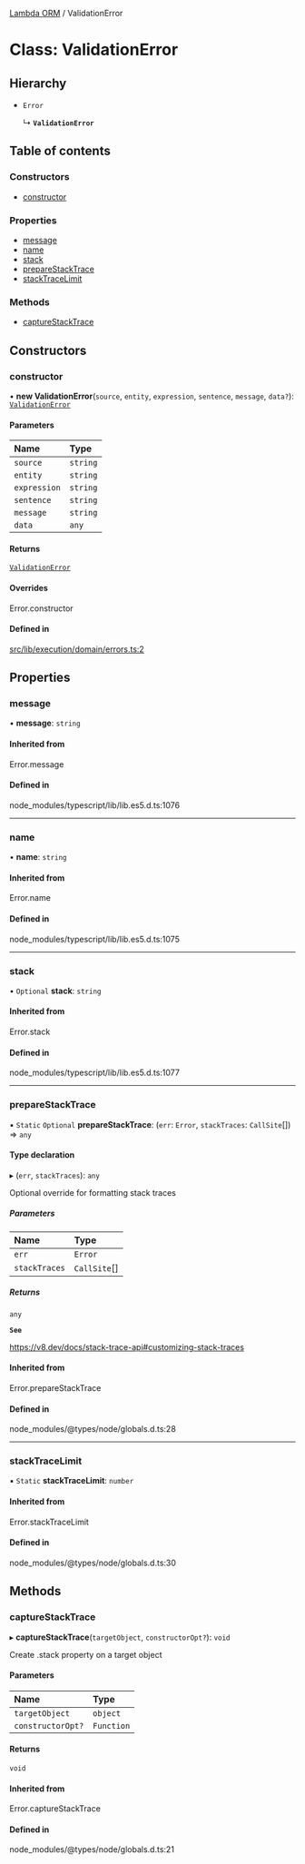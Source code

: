 [Lambda ORM](../README.md) / ValidationError

# Class: ValidationError

## Hierarchy

- `Error`

  ↳ **`ValidationError`**

## Table of contents

### Constructors

- [constructor](ValidationError.md#constructor)

### Properties

- [message](ValidationError.md#message)
- [name](ValidationError.md#name)
- [stack](ValidationError.md#stack)
- [prepareStackTrace](ValidationError.md#preparestacktrace)
- [stackTraceLimit](ValidationError.md#stacktracelimit)

### Methods

- [captureStackTrace](ValidationError.md#capturestacktrace)

## Constructors

### constructor

• **new ValidationError**(`source`, `entity`, `expression`, `sentence`, `message`, `data?`): [`ValidationError`](ValidationError.md)

#### Parameters

| Name | Type |
| :------ | :------ |
| `source` | `string` |
| `entity` | `string` |
| `expression` | `string` |
| `sentence` | `string` |
| `message` | `string` |
| `data` | `any` |

#### Returns

[`ValidationError`](ValidationError.md)

#### Overrides

Error.constructor

#### Defined in

[src/lib/execution/domain/errors.ts:2](https://github.com/FlavioLionelRita/lambdaorm/blob/a55d8095/src/lib/execution/domain/errors.ts#L2)

## Properties

### message

• **message**: `string`

#### Inherited from

Error.message

#### Defined in

node_modules/typescript/lib/lib.es5.d.ts:1076

___

### name

• **name**: `string`

#### Inherited from

Error.name

#### Defined in

node_modules/typescript/lib/lib.es5.d.ts:1075

___

### stack

• `Optional` **stack**: `string`

#### Inherited from

Error.stack

#### Defined in

node_modules/typescript/lib/lib.es5.d.ts:1077

___

### prepareStackTrace

▪ `Static` `Optional` **prepareStackTrace**: (`err`: `Error`, `stackTraces`: `CallSite`[]) => `any`

#### Type declaration

▸ (`err`, `stackTraces`): `any`

Optional override for formatting stack traces

##### Parameters

| Name | Type |
| :------ | :------ |
| `err` | `Error` |
| `stackTraces` | `CallSite`[] |

##### Returns

`any`

**`See`**

https://v8.dev/docs/stack-trace-api#customizing-stack-traces

#### Inherited from

Error.prepareStackTrace

#### Defined in

node_modules/@types/node/globals.d.ts:28

___

### stackTraceLimit

▪ `Static` **stackTraceLimit**: `number`

#### Inherited from

Error.stackTraceLimit

#### Defined in

node_modules/@types/node/globals.d.ts:30

## Methods

### captureStackTrace

▸ **captureStackTrace**(`targetObject`, `constructorOpt?`): `void`

Create .stack property on a target object

#### Parameters

| Name | Type |
| :------ | :------ |
| `targetObject` | `object` |
| `constructorOpt?` | `Function` |

#### Returns

`void`

#### Inherited from

Error.captureStackTrace

#### Defined in

node_modules/@types/node/globals.d.ts:21
